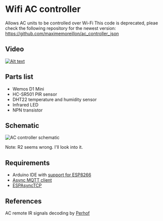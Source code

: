 # Wifi AC controller

Allows AC units to be controlled over Wi-Fi
This code is deprecated, pleae check the following repository for the newest version:
https://github.com/maximemoreillon/ac_controller_json

## Video
[![Alt text](https://img.youtube.com/vi/c-dv-OPsKKY/0.jpg)](https://www.youtube.com/watch?v=c-dv-OPsKKY)

## Parts list
* Wemos D1 Mini
* HC-SR501 PIR sensor
* DHT22 temperature and humidity sensor
* Infrared LED
* NPN transistor

## Schematic
![AC controller schematic](http://maximemoreillon.com/images/projects/iot/ac/ac_schematic.png)

Note: R2 seems wrong. I'll look into it.

## Requirements
* Arduino IDE with [support for ESP8266](https://github.com/esp8266/Arduino)
* [Async MQTT client](https://github.com/marvinroger/async-mqtt-client)
* [ESPAsyncTCP](https://github.com/me-no-dev/ESPAsyncTCP)

## References
AC remote IR signals decoding by [Perhof](https://perhof.wordpress.com/2015/03/29/reverse-engineering-hitachi-air-conditioner-infrared-remote-commands/)
